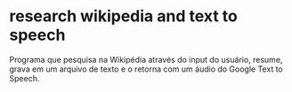 # research wikipedia and text to speech

Programa que pesquisa na Wikipédia através do input do usuário, resume, grava em um arquivo de texto e o retorna com um áudio do Google Text to Speech.
